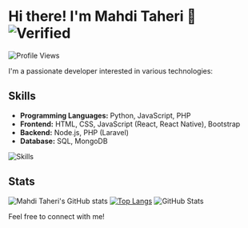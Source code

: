 # Hi there! I'm Mahdi Taheri 👋 ![Verified](https://img.shields.io/badge/Verified-blueviolet?style=flat-square)
![Profile Views](https://komarev.com/ghpvc/?username=MhdiTaheri&color=blueviolet)

I'm a passionate developer interested in various technologies:

## Skills
- **Programming Languages:** Python, JavaScript, PHP
- **Frontend:** HTML, CSS, JavaScript (React, React Native), Bootstrap
- **Backend:** Node.js, PHP (Laravel)
- **Database:** SQL, MongoDB

![Skills](https://github-readme-stats.vercel.app/api/top-langs/?username=MhdiTaheri&layout=compact&theme=radical)

## Stats
![Mahdi Taheri's GitHub stats](https://github-readme-stats.vercel.app/api?username=MhdiTaheri&show_icons=true&theme=radical)
[![Top Langs](https://github-readme-stats.vercel.app/api/top-langs/?username=MhdiTaheri&layout=compact&theme=radical)](https://github.com/anuraghazra/github-readme-stats)
![GitHub Stats](https://github-readme-stats.vercel.app/api?username=MhdiTaheri&show_icons=true&theme=radical)

Feel free to connect with me!

